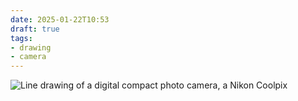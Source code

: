 ```yaml
---
date: 2025-01-22T10:53
draft: true
tags:
- drawing
- camera
---
```

![Line drawing of a digital compact photo camera, a Nikon Coolpix](/attachment/zettel-notes/attachment-2025-01-22_1.jpg)
